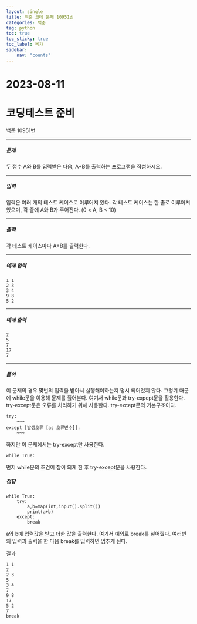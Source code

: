 ```yaml
---
layout: single
title: 백준 코테 문제 10951번 
categories: 백준
tag: python
toc: true
toc_sticky: true
toc_label: 목차
sidebar:
    nav: "counts"
---
```

# 2023-08-11
# 코딩테스트 준비
백준 10951번


- - -
##### 문제
두 정수 A와 B를 입력받은 다음, A+B를 출력하는 프로그램을 작성하시오.

- - -
##### 입력
입력은 여러 개의 테스트 케이스로 이루어져 있다.
각 테스트 케이스는 한 줄로 이루어져 있으며, 각 줄에 A와 B가 주어진다. (0 < A, B < 10)

- - -
##### 출력
각 테스트 케이스마다 A+B를 출력한다.

- - -
##### 예제 입력
```
1 1
2 3
3 4
9 8
5 2
```

- - -
##### 예제 출력
```
2
5
7
17
7
```

- - -
##### 풀이

이 문제의 경우 몇번의 입력을 받아서 실행해야하는지 명시 되어있지 않다. 그렇기 때문에 while문을 이용해 문제를 풀어본다.
여기서 while문과 try-expept문을 활용한다.
try-except문은 오류를 처리하기 위해 사용한다. try-except문의 기본구조이다.

```
try:
    ~~~
except [발생오류 [as 오류변수]]:
    ~~~
```

하지만 이 문제에서는 try-except만 사용한다.

```
while True:
```

먼저 while문의 조건이 참이 되게 한 후 try-except문을 사용한다.

##### 정답

```
while True:
    try:
        a,b=map(int,input().split())
        print(a+b)
    except:
        break

```

a와 b에 입력값을 받고 더한 값을 출력한다. 여기서 예외로 break를 넣어줬다.
여러번의 입력과 출력을 한 다음 break를 입력하면 멈추게 된다.

결과

```
1 1
2
2 3
5
3 4
7
9 8
17
5 2
7
break
```
